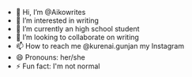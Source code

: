 - 👋 Hi, I’m @Aikowrites
- 👀 I’m interested in writing 
- 🌱 I’m currently an high school student 
- 💞️ I’m looking to collaborate on writing 
- 📫 How to reach me @kurenai.gunjan my Instagram 
- 😄 Pronouns: her/she
- ⚡ Fun fact: I'm not normal 

<!---
Aikowrites/Aikowrites is a ✨ special ✨ repository because its `README.md` (this file) appears on your GitHub profile.
You can click the Preview link to take a look at your changes.
--->
